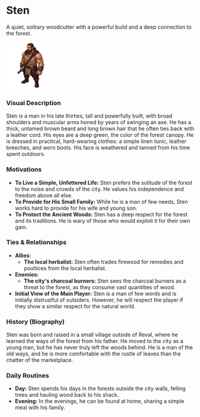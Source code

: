 # Sten

A quiet, solitary woodcutter with a powerful build and a deep connection to the forest.

![](sten.png)
### Visual Description

Sten is a man in his late thirties, tall and powerfully built, with broad shoulders and muscular arms honed by years of swinging an axe. He has a thick, untamed brown beard and long brown hair that he often ties back with a leather cord. His eyes are a deep green, the color of the forest canopy. He is dressed in practical, hard-wearing clothes: a simple linen tunic, leather breeches, and worn boots. His face is weathered and tanned from his time spent outdoors.

### Motivations

- **To Live a Simple, Unfettered Life:** Sten prefers the solitude of the forest to the noise and crowds of the city. He values his independence and freedom above all else.
- **To Provide for His Small Family:** While he is a man of few needs, Sten works hard to provide for his wife and young son.
- **To Protect the Ancient Woods:** Sten has a deep respect for the forest and its traditions. He is wary of those who would exploit it for their own gain.

### Ties & Relationships

- **Allies:**
    - **The local herbalist:** Sten often trades firewood for remedies and poultices from the local herbalist.
- **Enemies:**
    - **The city's charcoal burners:** Sten sees the charcoal burners as a threat to the forest, as they consume vast quantities of wood.
- **Initial View of the Main Player:** Sten is a man of few words and is initially distrustful of outsiders. However, he will respect the player if they show a similar respect for the natural world.

### History (Biography)

Sten was born and raised in a small village outside of Reval, where he learned the ways of the forest from his father. He moved to the city as a young man, but he has never truly left the woods behind. He is a man of the old ways, and he is more comfortable with the rustle of leaves than the chatter of the marketplace.

### Daily Routines

- **Day:** Sten spends his days in the forests outside the city walls, felling trees and hauling wood back to his shack.
- **Evening:** In the evenings, he can be found at home, sharing a simple meal with his family.

